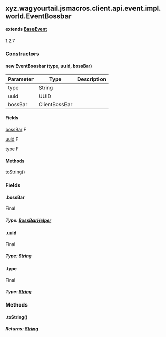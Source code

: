 

xyz.wagyourtail.jsmacros.client.api.event.impl.world.EventBossbar
-----------------------------------------------------------------

#### extends [BaseEvent](1.9.2/xyz/wagyourtail/jsmacros/core/event/BaseEvent.html)

1.2.7

### Constructors

#### new EventBossbar (type, uuid, bossBar)

| Parameter | Type | Description |
|---|---|---|
| type | String |  |
| uuid | UUID |  |
| bossBar | ClientBossBar |  |



#### Fields

[bossBar](#bossBar)
F


[uuid](#uuid)
F


[type](#type)
F



#### Methods

[toString()](#toString-)



### Fields

#### .bossBar

Final

##### Type: [BossBarHelper](1.9.2/xyz/wagyourtail/jsmacros/client/api/helpers/world/entity/BossBarHelper.html)



#### .uuid

Final

##### Type: [String](https://docs.oracle.com/javase/8/docs/api/index.html?java/lang/String.html)



#### .type

Final

##### Type: [String](https://docs.oracle.com/javase/8/docs/api/index.html?java/lang/String.html)



### Methods

#### .toString()


##### Returns: [String](https://docs.oracle.com/javase/8/docs/api/index.html?java/lang/String.html)




